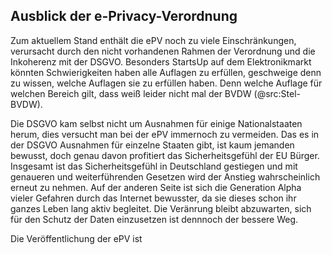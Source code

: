 ## Ausblick der e-Privacy-Verordnung

Zum aktuellem Stand enthält die ePV noch zu viele Einschränkungen, verursacht durch den nicht vorhandenen Rahmen der Verordnung und die Inkoherenz mit der DSGVO. Besonders StartsUp auf dem Elektronikmarkt könnten Schwierigkeiten haben alle Auflagen zu erfüllen, geschweige denn zu wissen, welche Auflagen sie zu erfüllen haben. Denn welche Auflage für welchen Bereich gilt, dass weiß leider nicht mal der BVDW (@src:Stel-BVDW).

Die DSGVO kam selbst nicht um Ausnahmen für einige Nationalstaaten herum, dies versucht man bei der ePV immernoch zu vermeiden. Das es in der DSGVO Ausnahmen für einzelne Staaten gibt, ist kaum jemanden bewusst, doch genau davon profitiert das Sicherheitsgefühl der EU Bürger. Insgesamt ist das Sicherheitsgefühl in Deutschland gestiegen und mit genaueren und weiterführenden Gesetzen wird der Anstieg wahrscheinlich erneut zu nehmen. Auf der anderen Seite ist sich die Generation Alpha vieler Gefahren durch das Internet bewusster, da sie dieses schon ihr ganzes Leben lang aktiv begleitet. Die Veränrung bleibt abzuwarten, sich für den Schutz der Daten einzusetzen ist dennnoch der bessere Weg.

Die Veröffentlichung der ePV ist 
